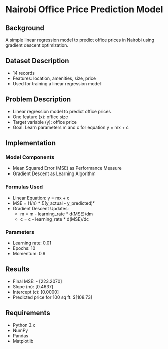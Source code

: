 # Nairobi Office Price Prediction Model

## Background
A simple linear regression model to predict office prices in Nairobi using gradient descent optimization.

## Dataset Description
- 14 records
- Features: location, amenities, size, price
- Used for training a linear regression model

## Problem Description
- Linear regression model to predict office prices
- One feature (x): office size
- Target variable (y): office price
- Goal: Learn parameters m and c for equation y = mx + c

## Implementation
### Model Components
- Mean Squared Error (MSE) as Performance Measure
- Gradient Descent as Learning Algorithm

### Formulas Used
- Linear Equation: y = mx + c
- MSE = (1/n) * Σ(y_actual - y_predicted)²
- Gradient Descent Updates:
  * m = m - learning_rate * d(MSE)/dm 
  * c = c - learning_rate * d(MSE)/dc

### Parameters
- Learning rate: 0.01
- Epochs: 10
- Momentum: 0.9

## Results
- Final MSE: - [223.2070]
- Slope (m): [0.4637]
- Intercept (c): [0.0000]
- Predicted price for 100 sq ft: $[108.73]

## Requirements
- Python 3.x
- NumPy
- Pandas
- Matplotlib
